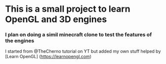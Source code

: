 # This is a small project to learn OpenGL and 3D engines

### I plan on doing a simil minecraft clone to test the features of the engines

I started from @TheCherno tutorial on YT but added my own stuff helped by [Learn OpenGL] (https://learnopengl.com)

